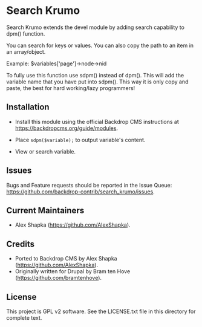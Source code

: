 Search Krumo
============

Search Krumo extends the devel module by adding search capability to dpm() 
function.

You can search for keys or values. You can also copy the path to an item 
in an array/object.

Example: $variables['page']->node->nid

To fully use this function use sdpm() instead of dpm().
This will add the variable name that you have put into sdpm().
This way it is only copy and paste, the best for hard working/lazy programmers!

Installation
------------

- Install this module using the official Backdrop CMS instructions at
  https://backdropcms.org/guide/modules.

- Place `sdpm($variable);` to output variable's content. 

- View or search variable.

Issues
------

Bugs and Feature requests should be reported in the Issue Queue:
https://github.com/backdrop-contrib/search_krumo/issues.

Current Maintainers
-------------------

- Alex Shapka (https://github.com/AlexShapka).

Credits
-------

- Ported to Backdrop CMS by Alex Shapka (https://github.com/AlexShapka).
- Originally written for Drupal by Bram ten Hove (https://github.com/bramtenhove).

License
-------

This project is GPL v2 software. See the LICENSE.txt file in this directory for
complete text.
